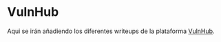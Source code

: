 # VulnHub

Aqui se irán añadiendo los diferentes writeups de la plataforma [VulnHub](https://www.vulnhub.com/).
